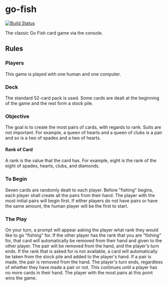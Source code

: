 # go-fish
[![Build Status](https://travis-ci.com/jeanquirino/go-fish.svg?token=QSCpRppUcxvwf7UfuSsy&branch=master)](https://travis-ci.com/jeanquirino/go-fish)

The classic Go Fish card game via the console.

## Rules
### Players
This game is played with one human and one computer.

### Deck
The standard 52-card pack is used. Some cards are dealt at the beginning of the game and the rest form a stock pile. 

### Objective
The goal is to create the most pairs of cards, with regards to rank. Suits are not important. For example, a queen of hearts and a queen of clubs is a pair and so is a two of spades and a two of hearts.  

#### Rank of Card
A rank is the value that the card has. For example, eight is the rank of the eight of spades, hearts, clubs, and diamonds.  

### To Begin
Seven cards are randomly dealt to each player. Before "fishing" begins, each player shall create all the pairs from their hand. The player with the most initial pairs will begin first. If either players do not have pairs or have the same amount, the human player will be the first to start.

### The Play
On your turn, a prompt will appear asking the player what rank they would like to go "fishing" for. If the other player has the rank that you are "fishing" for, that card will automatically be removed from their hand and given to the other player. The pair will be removed from the hand, and the player's turn ends. If the rank that is asked for is not available, a card will automatically be taken from the stock pile and added to the player's hand. If a pair is made, the pair is removed from the hand. The player's turn ends, regardless of whether they have made a pair or not. This continues until a player has no more cards in their hand. The player with the most pairs at this point wins the game. 